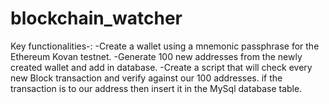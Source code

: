 # blockchain_watcher
Key functionalities-:
-Create a wallet using a mnemonic passphrase for the Ethereum Kovan testnet.
-Generate 100 new addresses from the newly created wallet and add in database.
-Create a script that will check every new Block transaction and verify against our 100 addresses. if the transaction is to our address then insert it in the MySql database table.
